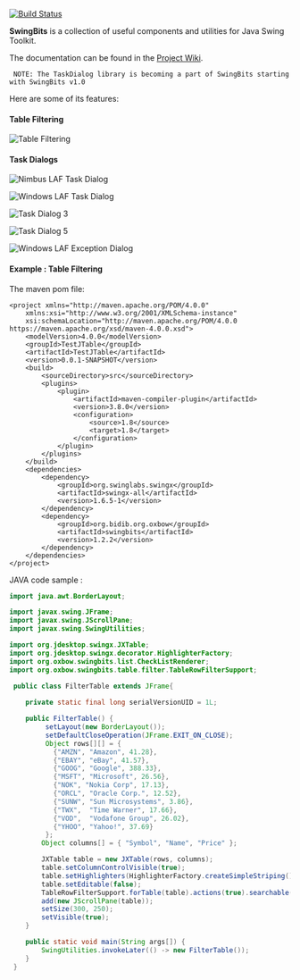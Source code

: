 [![Build Status](https://travis-ci.org/eugener/oxbow.svg?branch=master)](https://travis-ci.org/eugener/oxbow)


**SwingBits** is a collection of useful components and utilities for Java Swing Toolkit. 

The documentation can be found in the [Project Wiki](https://github.com/eugener/oxbow/wiki/_pages).   

```
 NOTE: The TaskDialog library is becoming a part of SwingBits starting with SwingBits v1.0 
```

Here are some of its features:
   
#### Table Filtering

![Table Filtering](https://github.com/eugener/oxbow/wiki/images/TableFiltering-seach-actions.png)

#### Task Dialogs    

![Nimbus LAF Task Dialog](https://github.com/eugener/oxbow/wiki/images/TaskDialog-error-metal.png)

![Windows LAF Task Dialog](https://github.com/eugener/oxbow/wiki/images/TaskDialog-error-win.png)

![Task Dialog 3](https://github.com/eugener/oxbow/wiki/images/TaskDialog-error-mac.png)

![Task Dialog 5](https://github.com/eugener/oxbow/wiki/images/TaskDialog-commandLinks-win.png)

![Windows LAF Exception Dialog](https://github.com/eugener/oxbow/wiki/images/TaskDialog-exception-win.jpg)

#### Example : Table Filtering

The maven pom file:
```maven
<project xmlns="http://maven.apache.org/POM/4.0.0"
	xmlns:xsi="http://www.w3.org/2001/XMLSchema-instance"
	xsi:schemaLocation="http://maven.apache.org/POM/4.0.0 https://maven.apache.org/xsd/maven-4.0.0.xsd">
	<modelVersion>4.0.0</modelVersion>
	<groupId>TestJTable</groupId>
	<artifactId>TestJTable</artifactId>
	<version>0.0.1-SNAPSHOT</version>
	<build>
		<sourceDirectory>src</sourceDirectory>
		<plugins>
			<plugin>
				<artifactId>maven-compiler-plugin</artifactId>
				<version>3.8.0</version>
				<configuration>
					<source>1.8</source>
					<target>1.8</target>
				</configuration>
			</plugin>
		</plugins>
	</build>
	<dependencies>
		<dependency>
			<groupId>org.swinglabs.swingx</groupId>
			<artifactId>swingx-all</artifactId>
			<version>1.6.5-1</version>
		</dependency>
		<dependency>
			<groupId>org.bidib.org.oxbow</groupId>
			<artifactId>swingbits</artifactId>
			<version>1.2.2</version>
		</dependency>
	</dependencies>
</project>
```

JAVA code sample :
```java
import java.awt.BorderLayout;

import javax.swing.JFrame;
import javax.swing.JScrollPane;
import javax.swing.SwingUtilities;

import org.jdesktop.swingx.JXTable;
import org.jdesktop.swingx.decorator.HighlighterFactory;
import org.oxbow.swingbits.list.CheckListRenderer;
import org.oxbow.swingbits.table.filter.TableRowFilterSupport;
 
 public class FilterTable extends JFrame{

	private static final long serialVersionUID = 1L;

	public FilterTable() {
		 setLayout(new BorderLayout());
         setDefaultCloseOperation(JFrame.EXIT_ON_CLOSE);
         Object rows[][] = {
           {"AMZN", "Amazon", 41.28},
           {"EBAY", "eBay", 41.57},
           {"GOOG", "Google", 388.33},
           {"MSFT", "Microsoft", 26.56},
           {"NOK", "Nokia Corp", 17.13},
           {"ORCL", "Oracle Corp.", 12.52},
           {"SUNW", "Sun Microsystems", 3.86},
           {"TWX",  "Time Warner", 17.66},
           {"VOD",  "Vodafone Group", 26.02},
           {"YHOO", "Yahoo!", 37.69}
         };
		Object columns[] = { "Symbol", "Name", "Price" };

		JXTable table = new JXTable(rows, columns);
		table.setColumnControlVisible(true);
		table.setHighlighters(HighlighterFactory.createSimpleStriping());
		table.setEditable(false);
		TableRowFilterSupport.forTable(table).actions(true).searchable(true).checkListRenderer(new CheckListRenderer()).apply();
		add(new JScrollPane(table));
		setSize(300, 250);
		setVisible(true);
	}

	public static void main(String args[]) {
		SwingUtilities.invokeLater(() -> new FilterTable());
	}
 }
 ```
 
